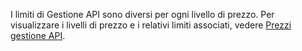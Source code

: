 I limiti di Gestione API sono diversi per ogni livello di prezzo. Per visualizzare i livelli di prezzo e i relativi limiti associati, vedere [Prezzi gestione API](http://azure.microsoft.com/pricing/details/api-management/).

<!---HONumber=July15_HO4-->